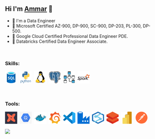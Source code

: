 ## Hi I'm [Ammar][linkedin] 👋 


- 📶 I'm a Data Engineer
- 📜 Microsoft Certified AZ-900, DP-900, SC-900, DP-203, PL-300, DP-500. 
- 📜 Google Cloud Certified Professional Data Engineer PDE. 
- 📜 Databricks Certified Data Engineer Associate.

<br />

### Skills:
<img src="https://github.com/devicons/devicon/blob/master/icons/azuresqldatabase/azuresqldatabase-original.svg"  title="SQL" alt="SQL" width="40" height="40"/>&nbsp;
<img src="https://github.com/devicons/devicon/blob/master/icons/python/python-original-wordmark.svg"  title="Python" alt="Python" width="40" height="40"/>&nbsp;
<img src="https://github.com/devicons/devicon/blob/master/icons/linux/linux-original.svg"  title="linux" alt="Linux" width="40" height="40"/>&nbsp;
<img src="https://github.com/devicons/devicon/blob/master/icons/postgresql/postgresql-original.svg"  title="PostgreSQL" alt="postgresql" width="40" height="40"/>&nbsp;
<img src="https://github.com/AmmarSahyoun/AmmarSahyoun/blob/master/ico/modeling.svg"  title="modeling" alt="modeling" width="40" height="40"/>&nbsp;
<img src="https://github.com/devicons/devicon/blob/master/icons/apachespark/apachespark-original-wordmark.svg"  title="Spark" alt="Spark" width="40" height="40"/>&nbsp;

<br />

### Tools:
<img src="https://github.com/AmmarSahyoun/AmmarSahyoun/blob/master/ico/dbt.svg"  title="dbt" alt="dbt" width="40" height="40"/>&nbsp;
<img src="https://github.com/AmmarSahyoun/AmmarSahyoun/blob/master/ico/BigQuery.svg"  title="bq" alt="bq" width="40" height="40"/>&nbsp;
<img src="https://github.com/devicons/devicon/blob/master/icons/docker/docker-original.svg"  title="Docker" alt="Docker" width="40" height="40"/>&nbsp;
<img src="https://github.com/devicons/devicon/blob/master/icons/grafana/grafana-original.svg"  title="Grafana" alt="Grafana" width="40" height="40"/>&nbsp;
<img src="https://github.com/devicons/devicon/blob/master/icons/vscode/vscode-original.svg"  title="VC" alt="VC" width="40" height="40"/>&nbsp;
<img src="https://github.com/AmmarSahyoun/AmmarSahyoun/blob/master/ico/ADF.svg"  title="adf" alt="adf" width="40" height="40"/>&nbsp;
<img src="https://github.com/AmmarSahyoun/AmmarSahyoun/blob/master/ico/synapse.svg"  title="synapse" alt="synapse" width="40" height="40"/>&nbsp;
<img src="https://github.com/AmmarSahyoun/AmmarSahyoun/blob/master/ico/databricks.svg"  title="databricks" alt="databricks" width="40" height="40"/>&nbsp;
<img src="https://github.com/AmmarSahyoun/AmmarSahyoun/blob/master/ico/Powerbi.svg"  title="pbi" alt="pbi" width="40" height="40"/>&nbsp;
<img src="https://github.com/AmmarSahyoun/AmmarSahyoun/blob/master/ico/postman.svg"  title="postman" alt="postman" width="40" height="40"/>&nbsp;



![](https://komarev.com/ghpvc/?username=richardgourley&color=brightgreen&)

[linkedin]: https://www.linkedin.com/in/amsah/

<!--
<img align="left" alt="T-SQL" width="20px" src="ico\tsql.png" />
<img align="left" alt="Azure Synapse Analytics" width="20px" src="ico\ASA.png" />
<img align="left" alt="Databricks" width="20px" src="ico\DB.png" />

<img align="left" alt="python" width="20px" src="ico\python.png" />
<img align="left" alt="ubuntu" width="20px" src="ico\ubuntu.png" />
<img align="left" alt="Cassandra" width="20px" src="ico\cass.png" />
<img align="left" alt="docker" width="20px" src="ico\docker.png" />
<img align="left" alt="jupyter" width="20px" src="ico\jupyter.png" />
<img align="left" alt="azure" width="20px" src="ico\azure-1.png" />
<img align="left" alt="powerbi" width="20px" src="ico\powerbi.png" />
<img align="left" alt="mysql" width="20px" src="ico\mysql.png" />
<img align="left" alt="gcp" width="20px" src="ico\gcp.png" />
<img align="left" alt="mongo" width="20px" src="ico\mongodb.png" />
<img align="left" alt="mongo" width="20px" src="ico\snf.png" />

<img align="left" alt="postgres" width="20px" src="ico\post.png" />
<img align="left" alt="postman" width="20px" src="ico\postman.png" />
<img align="left" alt="HTML5" width="20px" src="ico/html.png" />
<img align="left" alt="CSS3" width="20px" src="ico\css3.png" />
<img align="left" alt="JavaScript" width="20px" src="ico\js.png" />


<br />
<br />


### Connect with me:

[<img align="left" alt="Ammar | LinkedIn" width="25px" src="ico\linkedin.png" />][linkedin]
[<img align="left" alt="Ammar | Kaggle" width="25px" src="ico\kaggle.png" />][Kaggle]
[<img align="left" alt="Portfolio" width="25px" src="ico\domain.png" />][website]
[<img align="left" alt="Ammar | Instagram" width="25px" src="ico\insta.png" />][instagram]

[instagram]: https://www.instagram.com/ammaroff/
[linkedin]: https://www.linkedin.com/in/amsah/
[Kaggle]: https://www.kaggle.com/ammarsahyoun
[website]: https://ammarsahyoun.github.io/portfolio/

-->